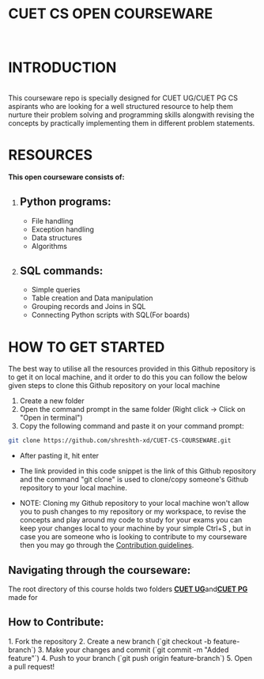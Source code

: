 # <h1> CUET CS OPEN COURSEWARE </h1>
<br>

# INTRODUCTION 
<br>
This courseware repo is specially designed for CUET UG/CUET PG CS aspirants who are looking for a well structured
resource to help them nurture their problem solving and programming skills alongwith revising the 
concepts by practically implementing them in different problem statements.
<br>

# RESOURCES 
<b>This open courseware consists of:</b>
<ol>
<li>
<h2>Python programs:</h2>
<ul>

<li>File handling</li>
<li>Exception handling</li>
<li>Data structures</li>
<li>Algorithms</li>

</ul>
  
</li>

<li>
<h2>SQL commands:</h2>
<ul>

<li>Simple queries</li>
<li>Table creation and Data manipulation</li>
<li>Grouping records and Joins in SQL</li>
<li>Connecting Python scripts with SQL(For boards)</li>

</ul>
</li>
</ol>

# HOW TO GET STARTED
<div id="GettingStarted">
<p>The best way to utilise all the resources provided in this Github repository is to get it on
local machine, and it order to do this you can follow the below given steps to clone this Github
repository on your local machine</p> 

<ol>
<li>Create a new folder</li>
<li>Open the command prompt in the same folder (Right click -> Click on "Open in terminal")</li>
<li>Copy the following command and paste it on your command prompt: </li>
</ol>

```bash
git clone https://github.com/shreshth-xd/CUET-CS-COURSEWARE.git
```

<ul>
<li>After pasting it, hit enter</li>
<li><p>
The link provided in this code snippet is the link of this Github repository and the command 
"git clone" is used to clone/copy someone's Github repository to your local machine.
</p></li>
<li><p>NOTE: Cloning my Github repository to your local machine won't allow you to push changes
to my repository or my workspace, to revise the concepts and play around my code to study for your
exams you can keep your changes local to your machine by your simple Ctrl+S , but in case you are
someone who is looking to contribute to my courseware then you may go through the <a href="#ContriGuide">Contribution guidelines</a>.
</p></li>
</ul>
</div>

<div id="DocTree">
<h2>Navigating through the courseware:</h2>
<p>The root directory of this course holds two folders <b><u>CUET UG</u></b>and<b><u>CUET PG</u></b>
made for </p>
<!-- ![alt text](image.png) -->
</div>

<div id="ContriGuide">
<h2>How to Contribute:</h2>  
1. Fork the repository  
2. Create a new branch (`git checkout -b feature-branch`)  
3. Make your changes and commit (`git commit -m "Added feature"`)  
4. Push to your branch (`git push origin feature-branch`)  
5. Open a pull request!  
</div>
